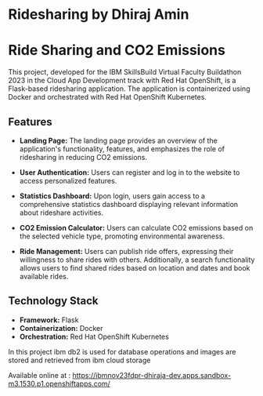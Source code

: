 # Ridesharing by Dhiraj Amin

# Ride Sharing and CO2 Emissions

This project, developed for the IBM SkillsBuild Virtual Faculty Buildathon 2023 in the Cloud App Development track with Red Hat OpenShift, is a Flask-based ridesharing application. The application is containerized using Docker and orchestrated with Red Hat OpenShift Kubernetes.

## Features

- **Landing Page:** The landing page provides an overview of the application's functionality, features, and emphasizes the role of ridesharing in reducing CO2 emissions.

- **User Authentication:** Users can register and log in to the website to access personalized features.

- **Statistics Dashboard:** Upon login, users gain access to a comprehensive statistics dashboard displaying relevant information about rideshare activities.

- **CO2 Emission Calculator:** Users can calculate CO2 emissions based on the selected vehicle type, promoting environmental awareness.

- **Ride Management:** Users can publish ride offers, expressing their willingness to share rides with others. Additionally, a search functionality allows users to find shared rides based on location and dates and book available rides.

## Technology Stack

- **Framework:** Flask
- **Containerization:** Docker
- **Orchestration:** Red Hat OpenShift Kubernetes

In this project ibm db2 is used for database operations and images are stored and retrieved from ibm cloud storage


Available online at : https://ibmnov23fdpr-dhiraja-dev.apps.sandbox-m3.1530.p1.openshiftapps.com/
